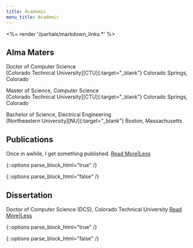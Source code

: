 ```yaml
---
title: Academic
menu_title: Academic
---
```

<%= render '/partials/markdown_links.*' %>

## Alma Maters

Doctor of Computer Science<br />
[Colorado Technical University][CTU]{:target="_blank"} Colorado Springs, Colorado

Master of Science, Computer Science<br />
[Colorado Technical University][CTU]{:target="_blank"} Colorado Springs, Colorado

Bachelor of Science, Electrical Engineering<br />
[Northeastern University][NU]{:target="_blank"} Boston, Massachusetts

## Publications

Once in awhile, I get something published.
<a href="#" class="text_toggle" onclick="toggle_visibility('more_publications_content');">Read More|Less</a>

{::options parse_block_html="true" /}
<div id="more_publications_content" style="display:none">

"Converting A Rails Site to Refinery CMS"<br />
[Rails Magazine Issue # 7][RailsMag]{:target="_blank"}<br />
(Note: The Rails Magazine site may be toast)

"A Rule-Based Expert System for the Diagnosis of Convergence Problems in Circuit Simulation"<br />
[SEKE][SEKE]{:target="_blank"} 2006 [Paper](/files/SEKE2006-Lehman.pdf.gz) (PDF File)
</div>
{::options parse_block_html="false" /}


## Dissertation

Doctor of Computer Science (DCS), Colorado Technical University
<a href="#" class="text_toggle" onclick="toggle_visibility('more_dissertation_content');">Read More|Less</a>

{::options parse_block_html="true" /}
<div id="more_dissertation_content" style="display:none">
"A Rule-Based Expert System for the Diagnosis of Convergence Problems in Circuit Simulation"
Featuring SOAR: *S*imulation *O*utput *A*nalysis and *R*ecommendations - A [Ruby on Rails][Rails]{:target="_blank"} / [CLIPS Expert System][CLIPS]{:target="_blank"} Integration

### Dissertation Documents
[Dissertation Defense](/files/Defense_with_Notes.pdf.gz){:target="_blank"} (PDF version of PowerPoint Slides)
Held on December 19th, 2005

[Abstract](/files/Abstract.pdf.gz){:target="_blank"} (PDF File)

[Dissertation Acknowledgements Page](/files/Acknowledgments.pdf.gz){:target="_blank"} (PDF File)

The dissertation is approved, and is available from [UMI][UMI]{:target="_blank"}
</div>
{::options parse_block_html="false" /}

<script>
function toggle_visibility(id) {
var e = document.getElementById(id);
e.style.display = ((e.style.display!='none') ? 'none' : 'block');
}
</script>

